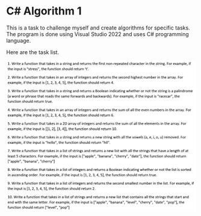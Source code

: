 # C# Algorithm 1

This is a task to challenge myself and create algorithms for specific tasks. 
The program is done using Visual Studio 2022 and uses C# programming language.


Here are the task list.

![alt text](https://github.com/eman95/CSharp-Algorithm-1/blob/master/Task%20List.png)
